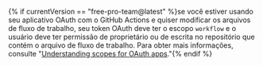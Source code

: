 {% if currentVersion == "free-pro-team@latest" %}se você estiver usando seu aplicativo OAuth com o GitHub Actions e quiser modificar os arquivos de fluxo de trabalho, seu token OAuth deve ter o escopo `workflow` e o usuário deve ter permissão de proprietário ou de escrita no repositório que contém o arquivo de fluxo de trabalho. Para obter mais informações, consulte "[Understanding scopes for OAuth apps](/apps/building-oauth-apps/understanding-scopes-for-oauth-apps/#available-scopes)."{% endif %}